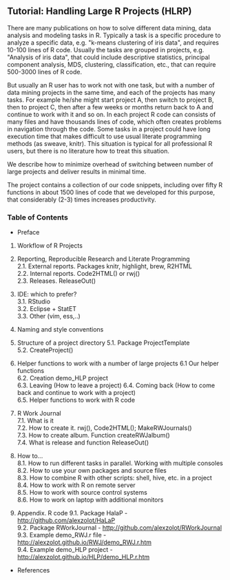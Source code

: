 ## Tutorial: Handling Large R Projects (HLRP)

There are many publications on how to solve different data mining, data analysis and modeling tasks in R. Typically a task is a specific procedure to analyze a specific data, e.g. "k-means clustering of iris data", and requires 10-100 lines of R code. Usually the tasks are grouped in projects, e.g. "Analysis of iris data", that could include descriptive statistics, principal component analysis, MDS, clustering, classification, etc., that can require 500-3000 lines of R code.

But usually an R user has to work not with one task, but with a number of data mining projects in the same time, and each of the projects has many tasks. For example he/she might start project A, then switch to project B, then to project C, then after a few weeks or months return back to A and continue to work with it and so on. In each project R code can consists of many files and have thousands lines of code, which often creates problems in navigation through the code. Some tasks in a project could have long execution time that makes difficult to use usual literate programming methods (as sweave, knitr).
This situation is typical for all professional R users, but there is no literature how to treat this situation.

We describe how to minimize overhead of switching between number of large projects and deliver results in minimal time.

The project contains a collection of our code snippets, including over fifty R functions in about 1500 lines of code that we developed for this purpose, that considerably (2-3) times increases productivity.

### Table of Contents

* Preface
  
1. Workflow of R Projects	

2. Reporting, Reproducible Research and Literate Programming	
  2.1. External reports. Packages knitr, highlight, brew, R2HTML	
  2.2. Internal reports. Code2HTML() or rwj()	
  2.3. Releases. ReleaseOut()	

3. IDE: which to prefer?  
    3.1. RStudio	
    3.2. Eclipse + StatET	
    3.3. Other (vim, ess,..)	
  
4. Naming and style conventions
	
5. Structure of a project directory	
  5.1. Package ProjectTemplate	
  5.2. CreateProject()	
  
6. Helper functions to work with a number of large projects	
  6.1 Our helper functions	
  6.2. Creation demo_HLP project	
  6.3. Leaving (How to leave a project)	
  6.4. Coming back (How to come back and continue to work with a project)	
  6.5. Helper functions to work with R code	
  
7. R Work Journal    
  7.1. What is it	
  7.2. How to create it. rwj(), Code2HTML(); MakeRWJournals()	
  7.3. How to create album. Function createRWJalbum()	
  7.4. What is release and function ReleaseOut()
  
8. How to...	
  8.1. How to run different tasks in parallel. Working with multiple consoles	
  8.2. How to use your own packages and source files	
  8.3. How to combine R with other scripts: shell, hive, etc. in a project	
  8.4. How to work with R on remote server	
  8.5. How to work with source control systems	
  8.6. How to work on laptop with additional monitors	
  
9. Appendix. R code	
    9.1. Package HalaP -	http://github.com/alexzolot/HaLaP  
    9.2. Package RWorkJournal -  http://github.com/alexzolot/RWorkJournal   
    9.3. Example demo_RWJ.r file -  http://alexzolot.github.io/RWJ/demo_RWJ.r.htm   
    9.4. Example demo_HLP project -  http://alexzolot.github.io/HLP/demo_HLP.r.htm  
  
* References	



